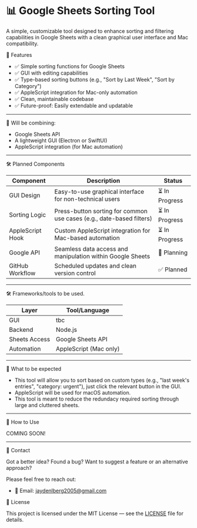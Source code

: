 # 📊 Google Sheets Sorting Tool

A simple, customizable tool designed to enhance sorting and filtering capabilities in Google Sheets with a clean graphical user interface and Mac compatibility.

🚀 Features

- ✅ Simple sorting functions for Google Sheets
- ✅ GUI with editing capabilities
- ✅ Type-based sorting buttons (e.g., "Sort by Last Week", "Sort by Category")
- ✅ AppleScript integration for Mac-only automation
- ✅ Clean, maintainable codebase
- ✅ Future-proof: Easily extendable and updatable

---

🔗 Will be combining:
- Google Sheets API
- A lightweight GUI (Electron or SwiftUI)
- AppleScript integration (for Mac automation)

---

🛠️ Planned Components

| Component        | Description                                                               | Status          |
|------------------|---------------------------------------------------------------------------| ----------------|
| GUI Design       | Easy-to-use graphical interface for non-technical users                   | ⏳ In Progress |
| Sorting Logic    | Press-button sorting for common use cases (e.g., date-based filters)      | ⏳ In Progress |
| AppleScript Hook | Custom AppleScript integration for Mac-based automation                   | ⏳ In Progress |
| Google API       | Seamless data access and manipulation within Google Sheets                | 🧪 Planning    |
| GitHub Workflow  | Scheduled updates and clean version control                               | ✅ Planned     |

---

🛠 Frameworks/tools to be used.

| Layer        | Tool/Language               |
|--------------|-----------------------------|
| GUI          | tbc                         |
| Backend      | Node.js                     |
| Sheets Access| Google Sheets API           |
| Automation   | AppleScript (Mac only)      |

---

🧠 What to be expected

- This tool will allow you to sort based on custom types (e.g., "last week's entries", "category: urgent"), just click the relevant button in the GUI.
- AppleScript will be used for macOS automation.
- This tool is meant to reduce the redundacy required sorting through large and cluttered sheets.

---

📂 How to Use

COMING SOON!

---

💬 Contact

Got a better idea? Found a bug? Want to suggest a feature or an alternative approach?

Please feel free to reach out:

- 📧 Email: jaydenlberg2005@gmail.com

📄 License

This project is licensed under the MIT License — see the [LICENSE](LICENSE) file for details.
